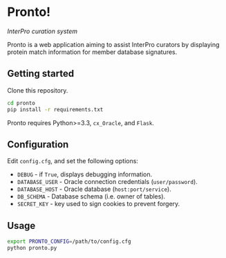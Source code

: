 # Pronto!

*InterPro curation system*

Pronto is a web application aiming to assist InterPro curators by displaying protein match information for member database signatures. 
 
## Getting started

Clone this repository.

```bash
cd pronto
pip install -r requirements.txt
```

Pronto requires Python>=3.3, `cx_Oracle`, and `Flask`.

## Configuration

Edit `config.cfg`, and set the following options:

* `DEBUG` - if `True`, displays debugging information.
* `DATABASE_USER` - Oracle connection credentials (`user/password`).
* `DATABASE_HOST` - Oracle database (`host:port/service`).
* `DB_SCHEMA` - Database schema (i.e. owner of tables).
* `SECRET_KEY` - key used to sign cookies to prevent forgery.

## Usage

```bash
export PRONTO_CONFIG=/path/to/config.cfg
python pronto.py
```
